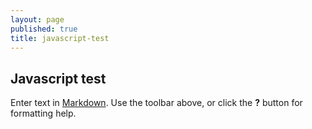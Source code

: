 ```yaml
---
layout: page
published: true
title: javascript-test
---
```

## Javascript test

Enter text in [Markdown](http://daringfireball.net/projects/markdown/). Use the toolbar above, or click the **?** button for formatting help.
